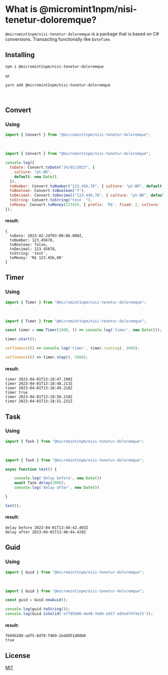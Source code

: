 # What is @micromint1npm/nisi-tenetur-doloremque?

`@micromint1npm/nisi-tenetur-doloremque` is a package that is based on C# conversions. Transacting functionally like `DateTime`.

## Installing

```shell
npm i @micromint1npm/nisi-tenetur-doloremque
```

or

```shell
yarn add @micromint1npm/nisi-tenetur-doloremque
```

<br>

## Convert

### Using

```js
import { Convert } from "@micromint1npm/nisi-tenetur-doloremque";
```

<br>

```js
import { Convert } from "@micromint1npm/nisi-tenetur-doloremque";

console.log({
  toDate: Convert.toDate("24/02/2023", {
    culture: "pt-BR",
    default: new Date(),
  }),
  toNumber: Convert.toNumber("123.456,78", { culture: "pt-BR", default: 0 }),
  toBoolean: Convert.toBoolean("f"),
  toDecimal: Convert.toDecimal("123.456,78", { culture: "pt-BR", default: 0 }),
  toString: Convert.toString("test  "),
  toMoney: Convert.toMoney(123456, { prefix: 'R$', fixad: 2, culture: 'pt-BR', default: 0 }),
});
```

#### result:

```shell
{
  toDate: 2023-02-24T03:00:00.000Z,
  toNumber: 123.45678,
  toBoolean: false,
  toDecimal: 123.45678,
  toString: 'test',
  toMoney: 'R$ 123.456,00'
}
```



## Timer

### Using

```js
import { Timer } from "@micromint1npm/nisi-tenetur-doloremque";
```

<br>

```js
import { Timer } from "@micromint1npm/nisi-tenetur-doloremque";

const timer = new Timer(1000, () => console.log('timer', new Date()));

timer.start();

setTimeout(() => console.log('timer', timer.running), 3000);

setTimeout(() => timer.stop(), 5000);

```

#### result:

```shell
timer 2023-04-01T13:18:47.198Z
timer 2023-04-01T13:18:48.213Z
timer 2023-04-01T13:18:49.218Z
timer true
timer 2023-04-01T13:18:50.218Z
timer 2023-04-01T13:18:51.231Z
```

## Task

### Using

```js
import { Task } from "@micromint1npm/nisi-tenetur-doloremque";
```

<br>

```js
import { Task } from "@micromint1npm/nisi-tenetur-doloremque";

async function test() {

    console.log('delay before', new Date())
    await Task.delay(2000);
    console.log('delay after', new Date())

}

test();

```

#### result:

```shell
delay before 2023-04-01T13:48:42.403Z
delay after 2023-04-01T13:48:44.420Z
```

## Guid

### Using

```js
import { Guid } from "@micromint1npm/nisi-tenetur-doloremque";
```

<br>

```js
import { Guid } from "@micromint1npm/nisi-tenetur-doloremque";

const guid = Guid.newGuid();

console.log(guid.toString());
console.log(Guid.isValid('e7f95b06-4e49-7e66-a917-e05ed74f4a75'));

```

#### result:

```shell
7b94b288-adf5-8d70-f469-2edd851d88b0
true
```


## License

[MIT](LICENSE)
